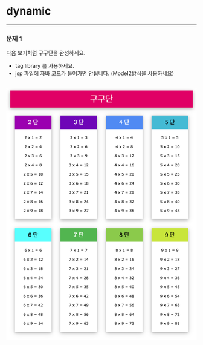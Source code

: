 # dynamic
<hr>
<h3>문제 1</h3>
다음 보기처럼 구구단을 완성하세요.
<ul>
  <li>tag library 를 사용하세요.</li>
  <li>jsp 파일에 자바 코드가 들어가면 안됩니다. (Model2방식을 사용하세요)</li>
</ul>
<br>
<img src="https://github.com/eunsII/dynamic/blob/main/result/gugudan_result.png?raw=true" width="750px" height="auto">
